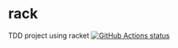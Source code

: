 # rack
TDD project using racket
<a href="https://github.com/vlnn/rack"><img alt="GitHub Actions status" src="https://github.com/vlnn/rack/workflows/tdd/badge.svg"></a>
